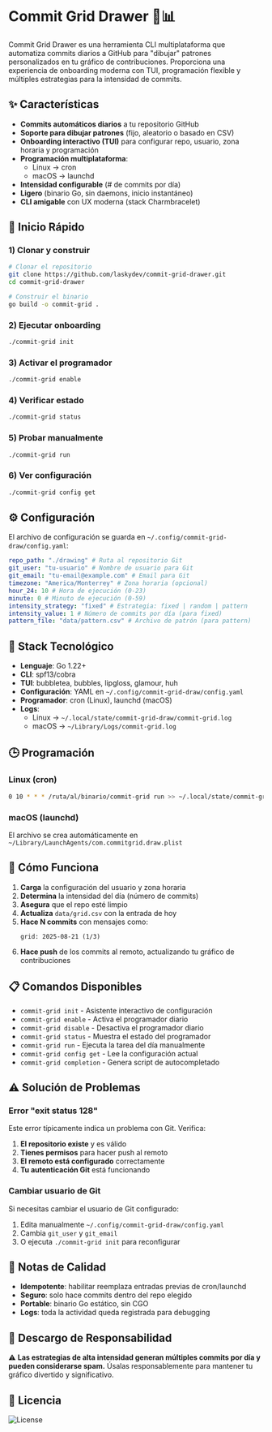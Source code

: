 # Commit Grid Drawer 🎨📊

Commit Grid Drawer es una herramienta CLI multiplataforma que automatiza commits diarios a GitHub para "dibujar" patrones personalizados en tu gráfico de contribuciones.
Proporciona una experiencia de onboarding moderna con TUI, programación flexible y múltiples estrategias para la intensidad de commits.

## ✨ Características

- **Commits automáticos diarios** a tu repositorio GitHub
- **Soporte para dibujar patrones** (fijo, aleatorio o basado en CSV)
- **Onboarding interactivo (TUI)** para configurar repo, usuario, zona horaria y programación
- **Programación multiplataforma**:
  - Linux → cron
  - macOS → launchd
- **Intensidad configurable** (# de commits por día)
- **Ligero** (binario Go, sin daemons, inicio instantáneo)
- **CLI amigable** con UX moderna (stack Charmbracelet)

## 🚀 Inicio Rápido

### 1) Clonar y construir

```bash
# Clonar el repositorio
git clone https://github.com/laskydev/commit-grid-drawer.git
cd commit-grid-drawer

# Construir el binario
go build -o commit-grid .
```

### 2) Ejecutar onboarding

```bash
./commit-grid init
```

### 3) Activar el programador

```bash
./commit-grid enable
```

### 4) Verificar estado

```bash
./commit-grid status
```

### 5) Probar manualmente

```bash
./commit-grid run
```

### 6) Ver configuración

```bash
./commit-grid config get
```

## ⚙️ Configuración

El archivo de configuración se guarda en `~/.config/commit-grid-draw/config.yaml`:

```yaml
repo_path: "./drawing" # Ruta al repositorio Git
git_user: "tu-usuario" # Nombre de usuario para Git
git_email: "tu-email@example.com" # Email para Git
timezone: "America/Monterrey" # Zona horaria (opcional)
hour_24: 10 # Hora de ejecución (0-23)
minute: 0 # Minuto de ejecución (0-59)
intensity_strategy: "fixed" # Estrategia: fixed | random | pattern
intensity_value: 1 # Número de commits por día (para fixed)
pattern_file: "data/pattern.csv" # Archivo de patrón (para pattern)
```

## 🧱 Stack Tecnológico

- **Lenguaje**: Go 1.22+
- **CLI**: spf13/cobra
- **TUI**: bubbletea, bubbles, lipgloss, glamour, huh
- **Configuración**: YAML en `~/.config/commit-grid-draw/config.yaml`
- **Programador**: cron (Linux), launchd (macOS)
- **Logs**:
  - Linux → `~/.local/state/commit-grid-draw/commit-grid.log`
  - macOS → `~/Library/Logs/commit-grid.log`

## 🕒 Programación

### Linux (cron)

```bash
0 10 * * * /ruta/al/binario/commit-grid run >> ~/.local/state/commit-grid-draw/commit-grid.log 2>&1
```

### macOS (launchd)

El archivo se crea automáticamente en `~/Library/LaunchAgents/com.commitgrid.draw.plist`

## 🤖 Cómo Funciona

1. **Carga** la configuración del usuario y zona horaria
2. **Determina** la intensidad del día (número de commits)
3. **Asegura** que el repo esté limpio
4. **Actualiza** `data/grid.csv` con la entrada de hoy
5. **Hace N commits** con mensajes como:
   ```
   grid: 2025-08-21 (1/3)
   ```
6. **Hace push** de los commits al remoto, actualizando tu gráfico de contribuciones

## 📋 Comandos Disponibles

- `commit-grid init` - Asistente interactivo de configuración
- `commit-grid enable` - Activa el programador diario
- `commit-grid disable` - Desactiva el programador diario
- `commit-grid status` - Muestra el estado del programador
- `commit-grid run` - Ejecuta la tarea del día manualmente
- `commit-grid config get` - Lee la configuración actual
- `commit-grid completion` - Genera script de autocompletado

## ⚠️ Solución de Problemas

### Error "exit status 128"

Este error típicamente indica un problema con Git. Verifica:

1. **El repositorio existe** y es válido
2. **Tienes permisos** para hacer push al remoto
3. **El remoto está configurado** correctamente
4. **Tu autenticación Git** está funcionando

### Cambiar usuario de Git

Si necesitas cambiar el usuario de Git configurado:


1. Edita manualmente `~/.config/commit-grid-draw/config.yaml`
2. Cambia `git_user` y `git_email`
3. O ejecuta `./commit-grid init` para reconfigurar

## 🧪 Notas de Calidad

- **Idempotente**: habilitar reemplaza entradas previas de cron/launchd
- **Seguro**: solo hace commits dentro del repo elegido
- **Portable**: binario Go estático, sin CGO
- **Logs**: toda la actividad queda registrada para debugging

## 📌 Descargo de Responsabilidad

⚠️ **Las estrategias de alta intensidad generan múltiples commits por día y pueden considerarse spam.** Úsalas responsablemente para mantener tu gráfico divertido y significativo.

## 📄 Licencia

![License](https://img.shields.io/badge/License-BSD_3--Clause-blue.svg)
